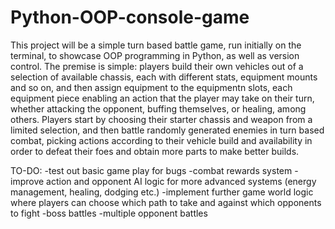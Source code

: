 # Python-OOP-console-game

This project will be a simple turn based battle game, run initially on the terminal, to showcase OOP programming in Python, as well as version control.
The premise is simple: players build their own vehicles out of a selection of available chassis, each with different stats, equipment mounts and so on, and then assign equipment to the equipmentn slots, each equipment piece enabling an action that the player may take on their turn, whether attacking the opponent, buffing themselves, or healing, among others.
Players start by choosing their starter chassis and weapon from a limited selection, and then battle randomly generated enemies in turn based combat, picking actions according to their vehicle build and availability in order to defeat their foes and obtain more parts to make better builds.

TO-DO:
-test out basic game play for bugs
-combat rewards system
-improve action and opponent AI logic for more advanced systems (energy management, healing, dodging etc.)
-implement further game world logic where players can choose which path to take and against which opponents to fight
-boss battles
-multiple opponent battles
